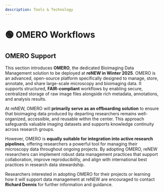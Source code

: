 ```yaml
---
description: Tools & Technology
---
```


# 🟢 OMERO Workflows

## **OMERO Support**

This section introduces **OMERO**, the dedicated Bioimaging Data Management solution to be deployed at **reNEW in Winter 2025**. OMERO is an advanced, open-source platform specifically designed to manage, store, annotate, and share large-scale microscopy and bioimaging data. It supports structured, **FAIR-compliant** workflows by enabling secure, centralized storage of raw image files alongside rich metadata, annotations, and analysis results.

At reNEW, OMERO will **primarily serve as an offboarding solution** to ensure that bioimaging data produced by departing researchers remains well-organized, accessible, and reusable within the center. This approach safeguards valuable imaging datasets and supports knowledge continuity across research groups.

However, OMERO is **equally suitable for integration into active research pipelines**, offering researchers a powerful tool for managing their microscopy data throughout ongoing projects. By adopting OMERO, reNEW researchers can implement robust data management practices that support collaboration, improve reproducibility, and align with international best practices in research data stewardship.

Researchers interested in adopting OMERO for their projects or learning how it will support data management at reNEW are encouraged to contact **Richard Dennis** for further information and guidance.&#x20;
